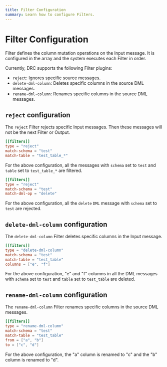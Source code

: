 ```yaml
---
title: Filter Configuration
summary: Learn how to configure Filters.
---
```


# Filter Configuration

Filter defines the column mutation operations on the Input message. It is configured in the array and the system executes each Filter in order.

Currently, DRC supports the following Filter plugins:

- `reject`: Ignores specific source messages.
- `delete-dml-column`: Deletes specific columns in the source DML messages.
- `rename-dml-column`: Renames specific columns in the source DML messages.

## `reject` configuration

The `reject` Filter rejects specific Input messages. Then these messages will not be the next Filter or Output.

```toml
[[filters]]
type = "reject"
match-schema = "test"
match-table = "test_table_*"
```

For the above configuration, all the messages with `schema` set to `test` and `table` set to `test_table_*` are filtered.

```toml
[[filters]]
type = "reject"
match-schema = "test"
match-dml-op = "delete"
```

For the above configuration, all the `delete` `DML` message with `schema` set to `test` are rejected.

## `delete-dml-column` configuration

The `delete-dml-column` Filter deletes specific columns in the Input message.

```toml
[[filters]]
type = "delete-dml-column"
match-schema = "test"
match-table = "test_table"
columns = ["e", "f"]
```

For the above configuration, "e" and "f" columns in all the DML messages with `schema` set to `test` and `table` set to `test_table` are deleted.

## `rename-dml-column` configuration

The `rename-dml-column` Filter renames specific columns in the source DML messages.

```toml
[[filters]]
type = "rename-dml-column"
match-schema = "test"
match-table = "test_table"
from = ["a", "b"]
to = ["c", "d"]
```

For the above configuration, the "a" column is renamed to "c" and the "b" column is renamed to "d".
